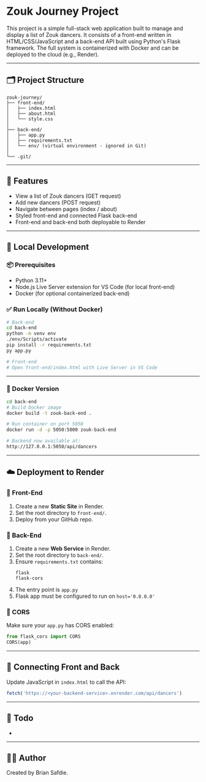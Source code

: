 # Zouk Journey Project

This project is a simple full-stack web application built to manage and display a list of Zouk dancers. It consists of a front-end written in HTML/CSS/JavaScript and a back-end API built using Python's Flask framework. The full system is containerized with Docker and can be deployed to the cloud (e.g., Render).

---

## 🗂 Project Structure

```
zouk-journey/
├── front-end/
│   ├── index.html
│   ├── about.html
│   └── style.css
│
├── back-end/
│   ├── app.py
│   ├── requirements.txt
│   └── env/ (virtual environment - ignored in Git)
│
└── .git/
```

---

## 🚀 Features

- View a list of Zouk dancers (GET request)
- Add new dancers (POST request)
- Navigate between pages (index / about)
- Styled front-end and connected Flask back-end
- Front-end and back-end both deployable to Render

---

## 🧪 Local Development

### 📦 Prerequisites

- Python 3.11+
- Node.js Live Server extension for VS Code (for local front-end)
- Docker (for optional containerized back-end)

### ✅ Run Locally (Without Docker)

```bash
# Back-end
cd back-end
python -m venv env
./env/Scripts/activate
pip install -r requirements.txt
py app.py

# Front-end
# Open front-end/index.html with Live Server in VS Code
```

---

### 🐳 Docker Version

```bash
cd back-end
# Build Docker image
docker build -t zouk-back-end .

# Run container on port 5050
docker run -d -p 5050:5000 zouk-back-end

# Backend now available at:
http://127.0.0.1:5050/api/dancers
```

---

## ☁️ Deployment to Render

### 🔷 Front-End

1. Create a new **Static Site** in Render.
2. Set the root directory to `front-end/`.
3. Deploy from your GitHub repo.

### 🔷 Back-End

1. Create a new **Web Service** in Render.
2. Set the root directory to `back-end/`.
3. Ensure `requirements.txt` contains:
   ```
   flask
   flask-cors
   ```
4. The entry point is `app.py`
5. Flask app must be configured to run on `host='0.0.0.0'`

### 🧩 CORS

Make sure your `app.py` has CORS enabled:

```python
from flask_cors import CORS
CORS(app)
```

---

## 🔗 Connecting Front and Back

Update JavaScript in `index.html` to call the API:

```js
fetch('https://<your-backend-service>.onrender.com/api/dancers')
```

---

## 📝 Todo

-

---

## 👨‍💻 Author

Created by Brian Safdie.

